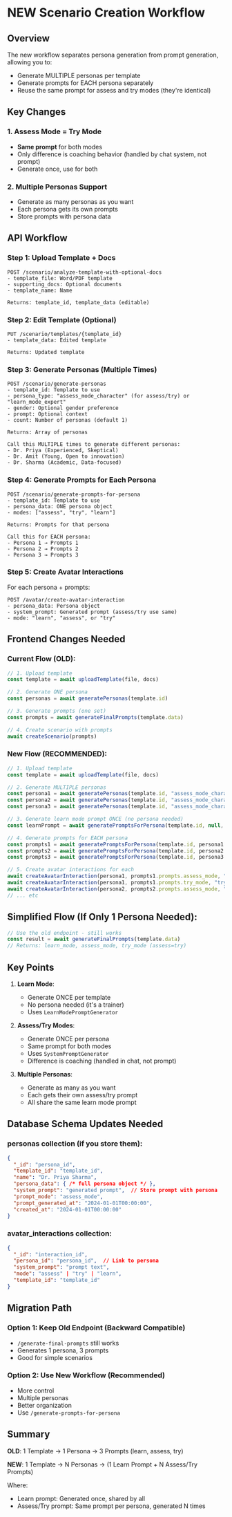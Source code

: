# NEW Scenario Creation Workflow

## Overview
The new workflow separates persona generation from prompt generation, allowing you to:
- Generate MULTIPLE personas per template
- Generate prompts for EACH persona separately
- Reuse the same prompt for assess and try modes (they're identical)

## Key Changes

### 1. Assess Mode = Try Mode
- **Same prompt** for both modes
- Only difference is coaching behavior (handled by chat system, not prompt)
- Generate once, use for both

### 2. Multiple Personas Support
- Generate as many personas as you want
- Each persona gets its own prompts
- Store prompts with persona data

## API Workflow

### Step 1: Upload Template + Docs
```
POST /scenario/analyze-template-with-optional-docs
- template_file: Word/PDF template
- supporting_docs: Optional documents
- template_name: Name

Returns: template_id, template_data (editable)
```

### Step 2: Edit Template (Optional)
```
PUT /scenario/templates/{template_id}
- template_data: Edited template

Returns: Updated template
```

### Step 3: Generate Personas (Multiple Times)
```
POST /scenario/generate-personas
- template_id: Template to use
- persona_type: "assess_mode_character" (for assess/try) or "learn_mode_expert"
- gender: Optional gender preference
- prompt: Optional context
- count: Number of personas (default 1)

Returns: Array of personas

Call this MULTIPLE times to generate different personas:
- Dr. Priya (Experienced, Skeptical)
- Dr. Amit (Young, Open to innovation)
- Dr. Sharma (Academic, Data-focused)
```

### Step 4: Generate Prompts for Each Persona
```
POST /scenario/generate-prompts-for-persona
- template_id: Template to use
- persona_data: ONE persona object
- modes: ["assess", "try", "learn"]

Returns: Prompts for that persona

Call this for EACH persona:
- Persona 1 → Prompts 1
- Persona 2 → Prompts 2
- Persona 3 → Prompts 3
```

### Step 5: Create Avatar Interactions
For each persona + prompts:
```
POST /avatar/create-avatar-interaction
- persona_data: Persona object
- system_prompt: Generated prompt (assess/try use same)
- mode: "learn", "assess", or "try"
```

## Frontend Changes Needed

### Current Flow (OLD):
```javascript
// 1. Upload template
const template = await uploadTemplate(file, docs)

// 2. Generate ONE persona
const personas = await generatePersonas(template.id)

// 3. Generate prompts (one set)
const prompts = await generateFinalPrompts(template.data)

// 4. Create scenario with prompts
await createScenario(prompts)
```

### New Flow (RECOMMENDED):
```javascript
// 1. Upload template
const template = await uploadTemplate(file, docs)

// 2. Generate MULTIPLE personas
const persona1 = await generatePersonas(template.id, "assess_mode_character", "Female", "Experienced")
const persona2 = await generatePersonas(template.id, "assess_mode_character", "Male", "Young")
const persona3 = await generatePersonas(template.id, "assess_mode_character", "Female", "Academic")

// 3. Generate learn mode prompt ONCE (no persona needed)
const learnPrompt = await generatePromptsForPersona(template.id, null, ["learn"])

// 4. Generate prompts for EACH persona
const prompts1 = await generatePromptsForPersona(template.id, persona1.personas[0], ["assess", "try"])
const prompts2 = await generatePromptsForPersona(template.id, persona2.personas[0], ["assess", "try"])
const prompts3 = await generatePromptsForPersona(template.id, persona3.personas[0], ["assess", "try"])

// 5. Create avatar interactions for each
await createAvatarInteraction(persona1, prompts1.prompts.assess_mode, "assess")
await createAvatarInteraction(persona1, prompts1.prompts.try_mode, "try")  // Same prompt
await createAvatarInteraction(persona2, prompts2.prompts.assess_mode, "assess")
// ... etc
```

## Simplified Flow (If Only 1 Persona Needed):
```javascript
// Use the old endpoint - still works
const result = await generateFinalPrompts(template.data)
// Returns: learn_mode, assess_mode, try_mode (assess=try)
```

## Key Points

1. **Learn Mode**: 
   - Generate ONCE per template
   - No persona needed (it's a trainer)
   - Uses `LearnModePromptGenerator`

2. **Assess/Try Modes**:
   - Generate ONCE per persona
   - Same prompt for both modes
   - Uses `SystemPromptGenerator`
   - Difference is coaching (handled in chat, not prompt)

3. **Multiple Personas**:
   - Generate as many as you want
   - Each gets their own assess/try prompt
   - All share the same learn mode prompt

## Database Schema Updates Needed

### personas collection (if you store them):
```json
{
  "_id": "persona_id",
  "template_id": "template_id",
  "name": "Dr. Priya Sharma",
  "persona_data": { /* full persona object */ },
  "system_prompt": "generated prompt",  // Store prompt with persona
  "prompt_mode": "assess_mode",
  "prompt_generated_at": "2024-01-01T00:00:00",
  "created_at": "2024-01-01T00:00:00"
}
```

### avatar_interactions collection:
```json
{
  "_id": "interaction_id",
  "persona_id": "persona_id",  // Link to persona
  "system_prompt": "prompt text",
  "mode": "assess" | "try" | "learn",
  "template_id": "template_id"
}
```

## Migration Path

### Option 1: Keep Old Endpoint (Backward Compatible)
- `/generate-final-prompts` still works
- Generates 1 persona, 3 prompts
- Good for simple scenarios

### Option 2: Use New Workflow (Recommended)
- More control
- Multiple personas
- Better organization
- Use `/generate-prompts-for-persona`

## Summary

**OLD**: 1 Template → 1 Persona → 3 Prompts (learn, assess, try)

**NEW**: 1 Template → N Personas → (1 Learn Prompt + N Assess/Try Prompts)

Where:
- Learn prompt: Generated once, shared by all
- Assess/Try prompt: Same prompt per persona, generated N times

